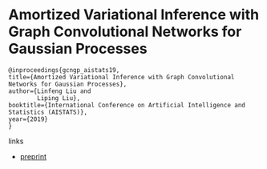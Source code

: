 # Amortized Variational Inference with Graph Convolutional Networks for Gaussian Processes

```
@inproceedings{gcngp_aistats19,    
title={Amortized Variational Inference with Graph Convolutional Networks for Gaussian Processes},    
author={Linfeng Liu and
        Liping Liu},    
booktitle={International Conference on Artificial Intelligence and Statistics (AISTATS)},    
year={2019}   
}
```

links
- [preprint](https://arxiv.org/abs/1809.02838)
